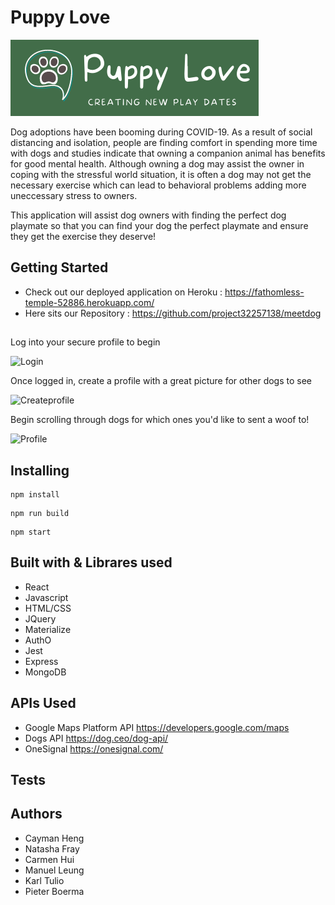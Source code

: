 # Puppy Love 
![PuppyLovelogo](Screenshot/logo.PNG)

Dog adoptions have been booming during COVID-19. As a result of social distancing and isolation, people are finding comfort in spending more time with dogs and studies indicate that owning a companion animal has benefits for good mental health. Although owning a dog may assist the owner in coping with the stressful world situation, it is often a dog may not get the necessary exercise which can lead to behavioral problems adding more uneccessary stress to owners.

This application will assist dog owners with finding the perfect dog playmate so that you can find your dog the perfect playmate and ensure they get the exercise they deserve!



## Getting Started

* Check out our deployed application on Heroku : https://fathomless-temple-52886.herokuapp.com/
* Here sits our Repository : https://github.com/project32257138/meetdog

## 

Log into your secure profile to begin

![Login](login.PNG)

Once logged in, create a profile with a great picture for other dogs to see

![Createprofile](Createprofile.PNG)

Begin scrolling through dogs for which ones you'd like to sent a woof to!

![Profile](Profile.PNG)

## Installing

```
npm install
```
```
npm run build
```
```
npm start
```


## Built with & Librares used
* React
* Javascript
* HTML/CSS
* JQuery
* Materialize
* AuthO
* Jest
* Express
* MongoDB


## APIs Used
* Google Maps Platform API  https://developers.google.com/maps
* Dogs API https://dog.ceo/dog-api/
* OneSignal https://onesignal.com/


## Tests


## Authors
* Cayman Heng
* Natasha Fray
* Carmen Hui
* Manuel Leung
* Karl Tulio
* Pieter Boerma



